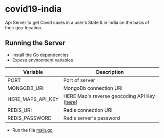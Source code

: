 # covid19-india
Api Server to get Covid cases in a user's State & in India on the basis of their geo-location.

## Running the Server
- Install the Go dependencies
- Expose environment variables

Variable | Description
---| --- |
PORT | Port of server
MONGODB_URI | MongoDb connection URI
HERE_MAPS_API_KEY | HERE Map's reverse geocoding API Key ([here](https://developer.here.com/documentation/geocoder/dev_guide/topics/resource-reverse-geocode.html))
REDIS_URI | Redis connection URI
REDIS_PASSWORD | Redis server's password

- Run the file [main.go](https://github.com/Arpit007/covid19-india/blob/master/cmd/covid19-india/main.go)
